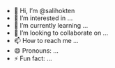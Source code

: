 - 👋 Hi, I’m @salihokten
- 👀 I’m interested in ...
- 🌱 I’m currently learning ...
- 💞️ I’m looking to collaborate on ...
- 📫 How to reach me ...
- 😄 Pronouns: ...
- ⚡ Fun fact: ...

<!---
salihokten/salihokten is a ✨ special ✨ repository because its `README.md` (this file) appears on your GitHub profile.
You can click the Preview link to take a look at your changes.
--->
